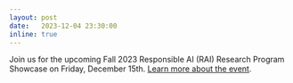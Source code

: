 ```yaml
---
layout: post
date:   2023-12-04 23:30:00
inline: true
---
```


Join us for the upcoming Fall 2023 Responsible AI (RAI) Research
Program Showcase on Friday, December 15th.  [Learn more about the
event](/news_events/2023/rai_fallshowcase_december_2023).

